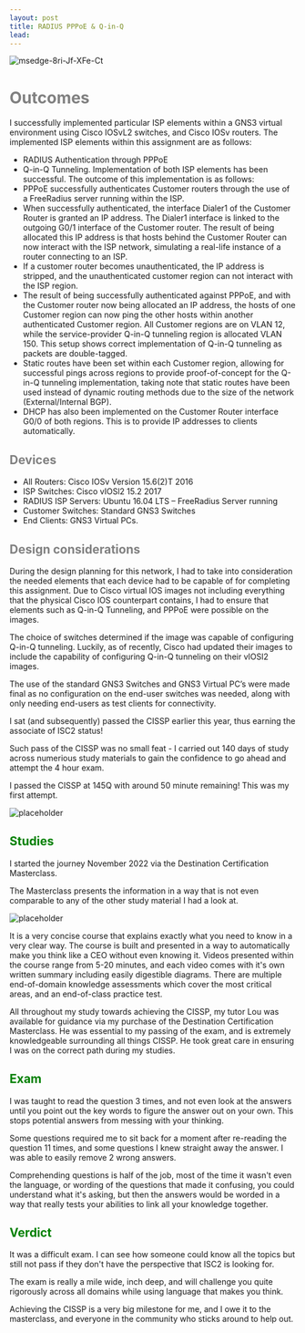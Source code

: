 ```yaml
---
layout: post
title: RADIUS PPPoE & Q-in-Q
lead: 
---
```


<a><img src="https://i.ibb.co/3NDyTB4/msedge-8ri-Jf-XFe-Ct.png" alt="msedge-8ri-Jf-XFe-Ct" border="0"></a>

<h1 style="color: grey;"> Outcomes </h1>

I successfully implemented particular ISP elements within a GNS3 virtual environment using Cisco IOSvL2 switches, and Cisco IOSv routers. The implemented ISP elements within this assignment are as follows:
- RADIUS Authentication through PPPoE
- Q-in-Q Tunneling.
Implementation of both ISP elements has been successful. The outcome of this implementation is as 
follows:
- PPPoE successfully authenticates Customer routers through the use of a FreeRadius server 
running within the ISP.
- When successfully authenticated, the interface Dialer1 of the Customer Router is granted an IP 
address. The Dialer1 interface is linked to the outgoing G0/1 interface of the Customer router. 
The result of being allocated this IP address is that hosts behind the Customer Router can now 
interact with the ISP network, simulating a real-life instance of a router connecting to an ISP.
- If a customer router becomes unauthenticated, the IP address is stripped, and the 
unauthenticated customer region can not interact with the ISP region.
- The result of being successfully authenticated against PPPoE, and with the Customer router now 
being allocated an IP address, the hosts of one Customer region can now ping the other hosts 
within another authenticated Customer region. All Customer regions are on VLAN 12, while the 
service-provider Q-in-Q tunneling region is allocated VLAN 150. This setup shows correct 
implementation of Q-in-Q tunneling as packets are double-tagged.
- Static routes have been set within each Customer region, allowing for successful pings across 
regions to provide proof-of-concept for the Q-in-Q tunneling implementation, taking note that 
static routes have been used instead of dynamic routing methods due to the size of the network
(External/Internal BGP).
- DHCP has also been implemented on the Customer Router interface G0/0 of both regions. This is 
to provide IP addresses to clients automatically. 


<h2 style="color: grey;"> Devices </h2>

- All Routers: Cisco IOSv Version 15.6(2)T 2016
- ISP Switches: Cisco vIOSl2 15.2 2017
- RADIUS ISP Servers: Ubuntu 16.04 LTS – FreeRadius Server running
- Customer Switches: Standard GNS3 Switches
- End Clients: GNS3 Virtual PCs.

<h2 style="color: grey;"> Design considerations </h2>

During the design planning for this network, I had to take into consideration the needed elements that 
each device had to be capable of for completing this assignment. Due to Cisco virtual IOS images not 
including everything that the physical Cisco IOS counterpart contains, I had to ensure that elements such 
as Q-in-Q Tunneling, and PPPoE were possible on the images. 

The choice of switches determined if the image was capable of configuring Q-in-Q tunneling. Luckily, as 
of recently, Cisco had updated their images to include the capability of configuring Q-in-Q tunneling on 
their vIOSl2 images. 

The use of the standard GNS3 Switches and GNS3 Virtual PC’s were made final as no configuration on 
the end-user switches was needed, along with only needing end-users as test clients for connectivity.

I sat (and subsequently) passed the CISSP earlier this year, thus earning the associate of ISC2 status!

Such pass of the CISSP was no small feat - I carried out 140 days of study across numerious study materials to gain the confidence to go ahead and attempt the 4 hour exam.

I passed the CISSP at 145Q with around 50 minute remaining! This was my first attempt.

![placeholder](https://i.ibb.co/xgbfWPx/WINWORD-ymbp-PKp-Top.png "Just a couple word docs from my studies!")

<h2 style="color: green;"> Studies </h2>

I started the journey November 2022 via the Destination Certification Masterclass.

The Masterclass presents the information in a way that is not even comparable to any of the other study material I had a look at.

![placeholder](https://i.ibb.co/wN78PRw/WINWORD-BKX2-Q53c1z.png "Masterclass present")

It is a very concise course that explains exactly what you need to know in a very clear way. The course is built and presented in a way to automatically make you think like a CEO without even knowing it. Videos presented within the course range from 5-20 minutes, and each video comes with it's own written summary including easily digestible diagrams. There are multiple end-of-domain knowledge assessments which cover the most critical areas, and an end-of-class practice test.

All throughout my study towards achieving the CISSP, my tutor Lou was available for guidance via my purchase of the Destination Certification Masterclass. He was essential to my passing of the exam, and is extremely knowledgeable surrounding all things CISSP. He took great care in ensuring I was on the correct path during my studies.

<h2 style="color: green;"> Exam </h2>

I was taught to read the question 3 times, and not even look at the answers until you point out the key words to figure the answer out on your own. This stops potential answers from messing with your thinking.

Some questions required me to sit back for a moment after re-reading the question 11 times, and some questions I knew straight away the answer. I was able to easily remove 2 wrong answers.

Comprehending questions is half of the job, most of the time it wasn't even the language, or wording of the questions that made it confusing, you could understand what it's asking, but then the answers would be worded in a way that really tests your abilities to link all your knowledge together.

<h2 style="color: green;"> Verdict </h2>

It was a difficult exam. I can see how someone could know all the topics but still not pass if they don't have the perspective that ISC2 is looking for.

The exam is really a mile wide, inch deep, and will challenge you quite rigorously across all domains while using language that makes you think.

Achieving the CISSP is a very big milestone for me, and I owe it to the masterclass, and everyone in the community who sticks around to help out.


